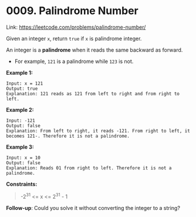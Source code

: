# 0009. Palindrome Number

Link: https://leetcode.com/problems/palindrome-number/

Given an integer ```x```, return ```true``` if ```x``` is palindrome integer.

An integer is a **palindrome** when it reads the same backward as forward.

- For example, ```121``` is a palindrome while ```123``` is not.
 

__Example 1:__

```
Input: x = 121
Output: true
Explanation: 121 reads as 121 from left to right and from right to left.
```

__Example 2:__

```
Input: -121
Output: false
Explanation: From left to right, it reads -121. From right to left, it becomes 121-. Therefore it is not a palindrome.
```

__Example 3:__

```
Input: x = 10
Output: false
Explanation: Reads 01 from right to left. Therefore it is not a palindrome.
 ```

__Constraints:__

> -2<sup>31</sup> <= x <= 2<sup>31</sup> - 1

__Follow-up__: Could you solve it without converting the integer to a string?